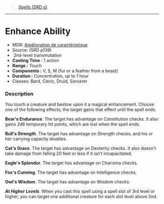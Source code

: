 ﻿---
!SpellItem
Family: SpellVO
Level: 2
Type: transmutation
CastingTime: 1 action
Range: Touch
Components: V, S, M (fur or a feather from a beast)
Duration: Concentration, up to 1 hour
Classes: Bard, Cleric, Druid, Sorcerer
Id: spells_vo.md#enhance-ability
ParentLink: spells_vo.md#spells-srd-p
Name: Enhance Ability
ParentName: Spells (SRD p)
NameLevel: 1
AltName: '[Amélioration de caractéristique](hd_spells_amelioration_de_caracteristique.md)'
Source: (SRD p139)
Attributes: {}
AttributesDictionary: >+
  {}

---
> [Spells (SRD p)](srd_spells.md)

---

# Enhance Ability

- MDR: [Amélioration de caractéristique](hd_spells_amelioration_de_caracteristique.md)
- Source: (SRD p139)
-  2nd-level transmutation
- **Casting Time :** 1 action
- **Range :** Touch
- **Components :** V, S, M (fur or a feather from a beast)
- **Duration :** Concentration, up to 1 hour
- Classes: Bard, Cleric, Druid, Sorcerer

### Description

You touch a creature and bestow upon it a magical enhancement. Choose one of the following effects; the target gains that effect until the spell ends.

**Bear's Endurance**. The target has advantage on Constitution checks. It also gains 2d6 temporary hit points, which are lost when the spell ends.

**Bull's Strength**. The target has advantage on Strength checks, and his or her carrying capacity doubles.

**Cat's Grace**. The target has advantage on Dexterity checks. It also doesn't take damage from falling 20 feet or less if it isn't incapacitated.

**Eagle's Splendor**. The target has advantage on Charisma checks.

**Fox's Cunning**. The target has advantage on Intelligence checks.

**Owl's Wisdom**. The target has advantage on Wisdom checks.

**_At Higher Levels_**. When you cast this spell using a spell slot of 3rd level or higher, you can target one additional creature for each slot level above 2nd.

